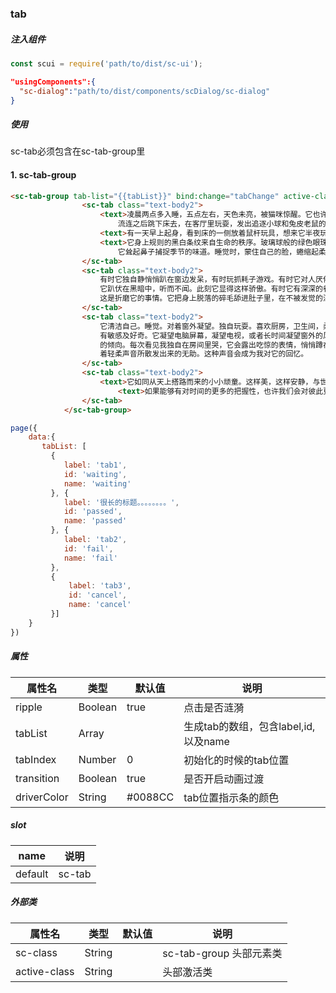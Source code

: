 ### tab

##### 注入组件

```js
const scui = require('path/to/dist/sc-ui');
```

```json
"usingComponents":{
  "sc-dialog":"path/to/dist/components/scDialog/sc-dialog"
}
```

##### 使用

sc-tab必须包含在sc-tab-group里

#### 1. sc-tab-group
```html
<sc-tab-group tab-list="{{tabList}}" bind:change="tabChange" active-class="active" driver-color="red" style="min-height: 180px" transition>
                <sc-tab class="text-body2">
                    <text>凌晨两点多入睡，五点左右，天色未亮，被猫咪惊醒。它也许刚睡醒，蹿到枕头边贴近我的身体，发出呼噜呼噜的声音，
                        流连之后跳下床去，在客厅里玩耍，发出追逐小球和兔皮老鼠的声音。</text>
                    <text>有一天早上起身，看到床的一侧放着鼠杆玩具，想来它半夜玩得兴起，把玩具叼到了床上</text>
                    <text>它身上规则的黑白条纹来自生命的秩序。玻璃球般的绿色眼珠，在黑暗中熠熠闪光。风从窗外吹进来，拂动窗帘，
                        它耸起鼻子捕捉季节的味道。睡觉时，蒙住自己的脸，蜷缩起柔软的爪子，温软的小小蹄肉呈现粉红色。小嘴巴总是有一股鱼腥味。</text>
                </sc-tab>
                <sc-tab class="text-body2">
                    有时它独自静悄悄趴在窗边发呆，有时玩抓耗子游戏。有时它对人厌倦，故意躲起来不见。我在空荡荡的屋子里寻找它，叫唤它的名字。在某个角落发现它，
                    它趴伏在黑暗中，听而不闻。此刻它显得这样骄傲。有时它有深深的眷恋和依赖，我走到哪里，它跟到哪里。有时它在沙发上紧张地舔毛，这样急迫，仿佛
                    这是折磨它的事情。它把身上脱落的碎毛舔进肚子里，在不被发觉的深夜呕吐，吐出大颗坚硬的毛球。
                </sc-tab>
                <sc-tab class="text-body2">
                    它清洁自己。睡觉。对着窗外凝望。独自玩耍。喜欢厨房，卫生间，柔软的睡床，窗台，以及任何隐蔽的可以使自己不被发现的角落。对一切声响气息和事物
                    有敏感及好奇。它凝望电脑屏幕，凝望电视，或者长时间凝望窗外的风景。这个世界它是否有参与感及试图对此保持理解，不得而知。我不知道它是否有抑郁
                    的倾向。每次看见我独自在房间里哭，它会露出吃惊的表情，悄悄蹲在床边，一动不动地仰头看着我。这一定是它无法辨识的方式。它轻声叫唤，空气中充溢
                    着轻柔声音所散发出来的无助。这种声音会成为我对它的回忆。
                </sc-tab>
                <sc-tab class="text-body2">
                    <text>它如同从天上搭路而来的小小顽童。这样美，这样安静，与世隔绝地生存。也一样会衰老，会死去，会化作尘土。</text>
                        <text>如果能够有对时间的更多的把握性，也许我们会对彼此更为珍重。</text>
                </sc-tab>
            </sc-tab-group>
```

```js
page({
    data:{
       tabList: [
         {
            label: 'tab1',
            id: 'waiting',
            name: 'waiting'
         }, {
            label: '很长的标题。。。。。。。。',
            id: 'passed',
            name: 'passed'
         }, {
            label: 'tab2',
            id: 'fail',
            name: 'fail'
         },
         {
             label: 'tab3',
             id: 'cancel',
             name: 'cancel'
         }]
    }
})
```

##### 属性

| 属性名  | 类型  |	默认值 |	说明 |
| ------------ | ------------ | ------------ | ------------ |
|ripple|Boolean|true|点击是否涟漪
|tabList|Array||生成tab的数组，包含label,id,以及name|
|tabIndex|Number|0|初始化的时候的tab位置|
|transition|Boolean|true|是否开启动画过渡|
|driverColor|String|#0088CC|tab位置指示条的颜色|

##### slot
|name|说明|
| ------------ | ------------ |
|default|sc-tab|

##### 外部类
| 属性名  | 类型  |	默认值 |	说明 |
| ------------ | ------------ | ------------ | ------------ |
| sc-class| String | | sc-tab-group 头部元素类|
| active-class| String | | 头部激活类|